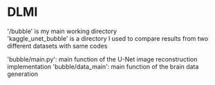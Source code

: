 # DLMI
'/bubble' is my main working directory\
'kaggle_unet_bubble' is a directory I used to compare results from two different datasets with same codes

'bubble/main.py': main function of the U-Net image reconstruction implementation
'bubble/data_main': main function of the brain data generation
